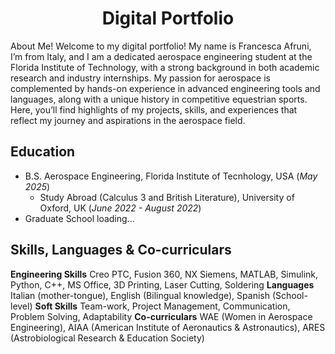 <h1 align="center"> Digital Portfolio</h1>
About Me!
Welcome to my digital portfolio! My name is Francesca Afruni, I’m from Italy, and I am a dedicated aerospace engineering student at the Florida Institute of Technology, with a strong background in both academic research and industry internships. My passion for aerospace is complemented by hands-on experience in advanced engineering tools and languages, along with a unique history in competitive equestrian sports. 
Here, you’ll find highlights of my projects, skills, and experiences that reflect my journey and aspirations in the aerospace field.

## Education
- B.S. Aerospace Engineering, Florida Institute of Tecnhology, USA (_May 2025_)
  - Study Abroad (Calculus 3 and British Literature), University of Oxford, UK (_June 2022 - August 2022_)
- Graduate School loading...
  
## Skills, Languages & Co-curriculars
**Engineering Skills**
Creo PTC, Fusion 360, NX Siemens, MATLAB, Simulink, Python, C++, MS Office, 3D Printing, Laser Cutting, Soldering
**Languages**
Italian (mother-tongue), English (Bilingual knowledge), Spanish (School-level)
**Soft Skills**
Team-work, Project Management, Communication, Problem Solving, Adaptability
**Co-curriculars**
WAE (Women in Aerospace Engineering), AIAA (American Institute of Aeronautics & Astronautics), ARES (Astrobiological Research & Education Society)


